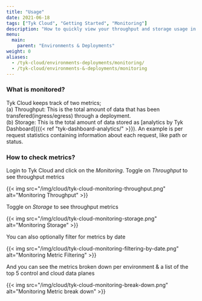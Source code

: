 ```yaml
---
title: "Usage"
date: 2021-06-18
tags: ["Tyk Cloud", "Getting Started", "Monitoring"]
description: "How to quickly view your throughput and storage usage in your Tyk Cloud installation"
menu:
  main:
    parent: "Environments & Deployments"
weight: 0
aliases:
  - /tyk-cloud/environments-deployments/monitoring/
  - /tyk-cloud/environments-&-deployments/monitoring
---
```


### What is monitored?
Tyk Cloud keeps track of two metrics;     
(a) Throughput: This is the total amount of data that has been transfered(ingress/egress) through a deployment.     
(b) Storage: This is the total amount of data stored as [analytics by Tyk Dashboard]({{< ref "tyk-dashboard-analytics/" >}}). An example is per request statistics containing information about each request, like path or status.

### How to check metrics?
Login to Tyk Cloud and click on the _Monitoring_. Toggle on _Throughput_ to see throughput metrics

{{< img src="/img/cloud/tyk-cloud-monitoring-throughput.png" alt="Monitoring Throughput" >}}

Toggle on _Storage_ to see throughput metrics

{{< img src="/img/cloud/tyk-cloud-monitoring-storage.png" alt="Monitoring Storage" >}}

You can also optionally filter for metrics by date

{{< img src="/img/cloud/tyk-cloud-monitoring-filtering-by-date.png" alt="Monitoring Metric Filtering" >}}

And you can see the metrics broken down per environment & a list of the top 5 control and cloud data planes

{{< img src="/img/cloud/tyk-cloud-monitoring-break-down.png" alt="Monitoring Metric break down" >}}
